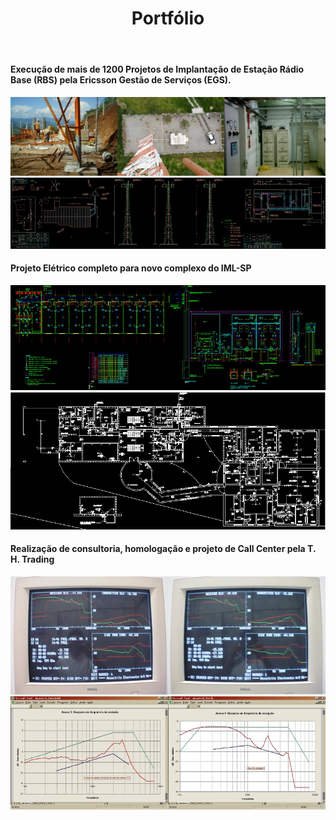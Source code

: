﻿---
layout: default
title: Portfólio
permalink: /3-Portfolio/
---

#### Execução de mais de 1200 Projetos de Implantação de Estação Rádio Base (RBS) pela Ericsson Gestão de Serviços (EGS).
![](/images/3-Portfolio/egs_1.jpg) ![](/images/3-Portfolio/egs_2.jpg)

#### Projeto Elétrico completo para novo complexo do IML-SP
![](/images/3-Portfolio/iml_1.jpg) ![](/images/3-Portfolio/iml_2.jpg)

#### Realização de consultoria, homologação e projeto de Call Center pela T. H. Trading
![](/images/3-Portfolio/th_1.jpg) ![](/images/3-Portfolio/th_2.jpg)

